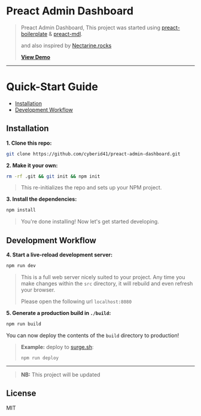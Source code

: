 # Preact Admin Dashboard


> Preact Admin Dashboard, This project was started using [preact-boilerplate](https://github.com/developit/preact-boilerplate) & [preact-mdl](https://github.com/developit/preact-mdl/).
>
> and also inspired by [Nectarine.rocks](https://github.com/developit/nectarine.rocks/)
>
> **[View Demo](http://preact-admin-mdl.surge.sh/)** 

---


# Quick-Start Guide

- [Installation](#installation)
- [Development Workflow](#development-workflow)


## Installation

**1. Clone this repo:**

```sh
git clone https://github.com/cyberid41/preact-admin-dashboard.git
```


**2. Make it your own:**

```sh
rm -rf .git && git init && npm init
```

> This re-initializes the repo and sets up your NPM project.


**3. Install the dependencies:**

```sh
npm install
```

> You're done installing! Now let's get started developing.



## Development Workflow


**4. Start a live-reload development server:**

```sh
npm run dev
```

> This is a full web server nicely suited to your project. Any time you make changes within the `src` directory, it will rebuild and even refresh your browser.
>
> Please open the following url `localhost:8080`


**5. Generate a production build in `./build`:**

```sh
npm run build
```

You can now deploy the contents of the `build` directory to production!

> **Example:** deploy to [surge.sh](https://surge.sh):
>
> `npm run deploy`

---

> **NB:** This project will be updated


## License

MIT
